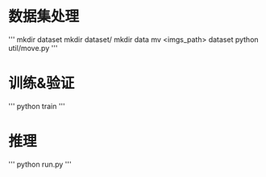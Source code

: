 # 数据集处理
'''
mkdir dataset
mkdir dataset/<labels>
mkdir data
mv <imgs_path> dataset
python util/move.py
'''

# 训练&验证
'''
python train
'''

# 推理
'''
python run.py
'''
